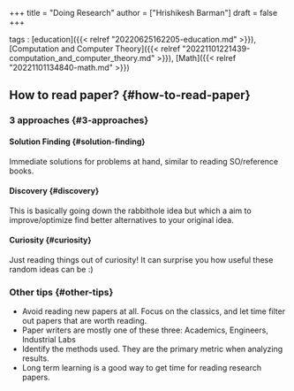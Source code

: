 +++
title = "Doing Research"
author = ["Hrishikesh Barman"]
draft = false
+++

tags
: [education]({{< relref "20220625162205-education.md" >}}), [Computation and Computer Theory]({{< relref "20221101221439-computation_and_computer_theory.md" >}}), [Math]({{< relref "20221101134840-math.md" >}})


## How to read paper? {#how-to-read-paper}


### 3 approaches {#3-approaches}


#### Solution Finding {#solution-finding}

Immediate solutions for problems at hand, similar to reading SO/reference books.


#### Discovery {#discovery}

This is basically going down the rabbithole idea but which a aim to improve/optimize find better alternatives to your original idea.


#### Curiosity {#curiosity}

Just reading things out of curiosity! It can surprise you how useful these random ideas can be :)


### Other tips {#other-tips}

-   Avoid reading new papers at all. Focus on the classics, and let time filter out papers that are worth reading.
-   Paper writers are mostly one of these three: Academics, Engineers, Industrial Labs
-   Identify the methods used. They are the primary metric when analyzing results.
-   Long term learning is a good way to get time for reading research papers.
